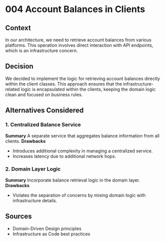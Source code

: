 # 004 Account Balances in Clients

## Context
In our architecture, we need to retrieve account balances from various platforms. This operation involves direct interaction with API endpoints, which is an infrastructure concern.

## Decision
We decided to implement the logic for retrieving account balances directly within the client classes. This approach ensures 
that the infrastructure-related logic is encapsulated within the clients, keeping the domain logic clean and focused on business rules.

## Alternatives Considered

### 1. Centralized Balance Service
**Summary**
A separate service that aggregates balance information from all clients.
**Drawbacks**
- Introduces additional complexity in managing a centralized service.
- Increases latency due to additional network hops.

### 2. Domain Layer Logic
**Summary**
Incorporate balance retrieval logic in the domain layer.
**Drawbacks**
- Violates the separation of concerns by mixing domain logic with infrastructure details.

## Sources
- Domain-Driven Design principles
- Infrastructure as Code best practices
